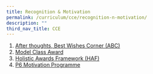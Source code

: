 ```yaml
---
title: Recognition & Motivation
permalink: /curriculum/cce/recognition-n-motivation/
description: ""
third_nav_title: CCE
---
```

1. [After thoughts, Best Wishes Corner (ABC)](/curriculum/cce/recognition-n-motivation/after-thoughts-best-wishes-corner-abc/)
2. [Model Class Award](/curriculum/cce/recognition-n-motivation/model-class-award/)
3. [Holistic Awards Framework (HAF)](/curriculum/cce/recognition-n-motivation/holistic-awards-framework-haf/)
4. [P6 Motivation Programme](/curriculum/cce/recognition-n-motivation/p6-motivation-programme/)